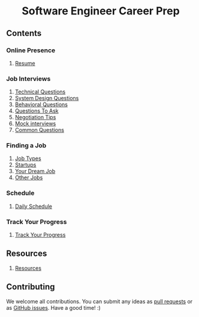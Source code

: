 <h1 align="center">Software Engineer Career Prep</h1>

## Contents

### Online Presence

1. [Resume](https://github.com/LIYINGZHEN/software-engineer-career-prep/blob/master/online-presence/resume)

### Job Interviews

1. [Technical Questions](https://github.com/LIYINGZHEN/software-engineer-career-prep/blob/master/job-interviews/technical-questions)
2. [System Design Questions](https://github.com/LIYINGZHEN/software-engineer-career-prep/blob/master/job-interviews/system-design-questions)
3. [Behavioral Questions](https://github.com/LIYINGZHEN/software-engineer-career-prep/blob/master/job-interviews/behavioral-questions)
4. [Questions To Ask](https://github.com/LIYINGZHEN/software-engineer-career-prep/blob/master/job-interviews/questions-to-ask)
5. [Negotiation Tips](https://github.com/LIYINGZHEN/software-engineer-career-prep/blob/master/job-interviews/negotiation-tips)
6. [Mock interviews](https://github.com/LIYINGZHEN/software-engineer-career-prep/blob/master/job-interviews/mock-interviews)
7. [Common Questions](https://github.com/LIYINGZHEN/software-engineer-career-prep/blob/master/job-interviews/common-questions)

### Finding a Job

1. [Job Types](https://github.com/LIYINGZHEN/software-engineer-career-prep/blob/master/finding-a-job/job-types)
2. [Startups](https://github.com/LIYINGZHEN/software-engineer-career-prep/blob/master/finding-a-job/startups)
3. [Your Dream Job](https://github.com/LIYINGZHEN/software-engineer-career-prep/blob/master/finding-a-job/your-dream-job)
4. [Other Jobs](https://github.com/LIYINGZHEN/software-engineer-career-prep/blob/master/finding-a-job/other-jobs)

### Schedule

1. [Daily Schedule](https://github.com/LIYINGZHEN/software-engineer-career-prep/blob/master/daily-schedule)

### Track Your Progress

1. [Track Your Progress](https://github.com/LIYINGZHEN/software-engineer-career-prep/blob/master/track-your-progress)

## Resources

1. [Resources](https://github.com/LIYINGZHEN/software-engineer-career-prep/blob/master/resources)

## Contributing

We welcome all contributions. You can submit any ideas as [pull requests](https://github.com/LIYINGZHEN/microverse-career-prep/pulls) or as [GitHub issues](https://github.com/LIYINGZHEN/microverse-career-prep/issues). Have a good time! :)
